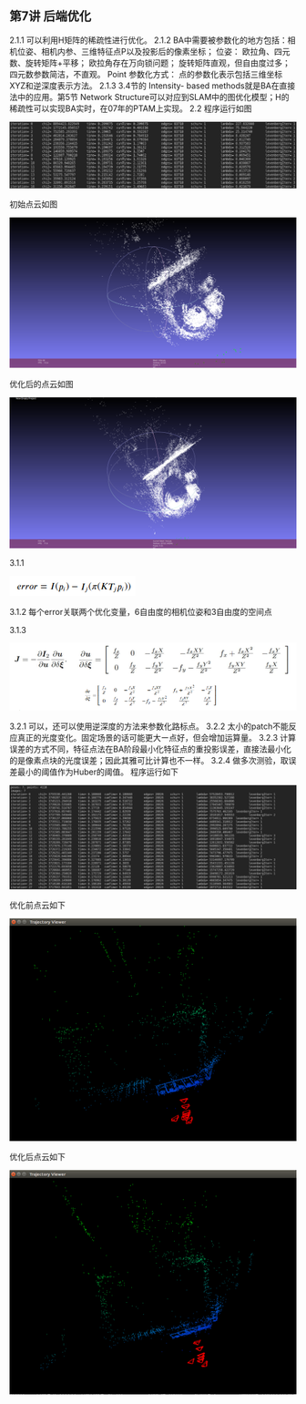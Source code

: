 ## 第7讲 后端优化

2.1.1 可以利用H矩阵的稀疏性进行优化。
2.1.2 BA中需要被参数化的地方包括：相机位姿、相机内参、三维特征点P以及投影后的像素坐标；
位姿：
欧拉角、四元数、旋转矩阵+平移；
欧拉角存在万向锁问题；
旋转矩阵直观，但自由度过多；
四元数参数简洁，不直观。
Point 参数化方式：
点的参数化表示包括三维坐标XYZ和逆深度表示方法。
2.1.3 3.4节的 Intensity- based methods就是BA在直接法中的应用。第5节 Network Structure可以对应到SLAM中的图优化模型；H的稀疏性可以实现BA实时，在07年的PTAM上实现。
2.2 程序运行如图

![](./images/1.png)

初始点云如图

![](./images/2.png)

优化后的点云如图

![](./images/3.png)

3.1.1

![](./images/5.png)

3.1.2 每个error关联两个优化变量，6自由度的相机位姿和3自由度的空间点

3.1.3

![](./images/6.png)

3.2.1 可以，还可以使用逆深度的方法来参数化路标点。
3.2.2 太小的patch不能反应真正的光度变化。固定场景的话可能更大ー点好，但会增加运算量。
3.2.3 计算误差的方式不同，特征点法在BA阶段最小化特征点的重投影误差，直接法最小化的是像素点块的光度误差；因此其雅可比计算也不一样。
3.2.4  做多次测验，取误差最小的阈值作为Huber的阈值。
程序运行如下

![](./images/4.png)

优化前点云如下

![](./images/9.png)

优化后点云如下

![](./images/10.png)